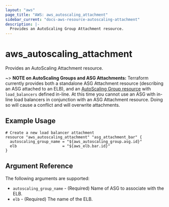 ```yaml
---
layout: "aws"
page_title: "AWS: aws_autoscaling_attachment"
sidebar_current: "docs-aws-resource-autoscaling-attachment"
description: |-
  Provides an AutoScaling Group Attachment resource.
---
```


# aws\_autoscaling\_attachment

Provides an AutoScaling Attachment resource.

~> **NOTE on AutoScaling Groups and ASG Attachments:** Terraform currently provides
both a standalone ASG Attachment resource (describing an ASG attached to
an ELB), and an [AutoScaling Group resource](autoscaling_group.html) with
`load_balancers` defined in-line. At this time you cannot use an ASG with in-line
load balancers in conjunction with an ASG Attachment resource. Doing so will cause a
conflict and will overwrite attachments.
## Example Usage

```
# Create a new load balancer attachment
resource "aws_autoscaling_attachment" "asg_attachment_bar" {
  autoscaling_group_name = "${aws_autoscaling_group.asg.id}"
  elb                    = "${aws_elb.bar.id}"
}
```

## Argument Reference

The following arguments are supported:

* `autoscaling_group_name` - (Required) Name of ASG to associate with the ELB.
* `elb` - (Required) The name of the ELB.

